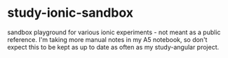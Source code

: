 # study-ionic-sandbox

sandbox playground for various ionic experiments - not meant as a public reference. I'm taking more manual notes in my A5 notebook, so don't expect this to be kept as up to date as often as my study-angular project.

